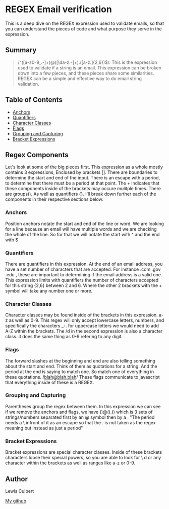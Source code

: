 # REGEX Email verification

This is a deep dive on the REGEX expression used to validate emails, so that you can understand the pieces of code and what purpose they serve in the expression.

## Summary

> /^([a-z0-9_\.-]+)@([\da-z\.-]+)\.([a-z\.]{2,6})$/.
This is the expression used to validate if a string is an email. This expression can be broken down into a few pieces, and these pieces share some similarities. REGEX can be a simple and effective way to do email string validation.

## Table of Contents

- [Anchors](#anchors)
- [Quantifiers](#quantifiers)
- [Character Classes](#character-classes)
- [Flags](#flags)
- [Grouping and Capturing](#grouping-and-capturing)
- [Bracket Expressions](#bracket-expressions)

## Regex Components
Let's look at some of the big pieces first. This expression as a whole mostly contains 3 expressions, Enclosed by brackets []. There are boundaries to determine the start and end of the input. There is an escape with a period, to determine that there must be a period at that point. The + indicates that these components inside of the brackets may occure mulitple times. There are groups(). As well as quantifiers {}.  I'll break down further each of the components in their respective sections below. 
### Anchors
Position anchors notate the start and end of the line or word. We are looking for a line because an email will have multiple words and we are checking the whole of the line. So for that we will notate the start with ^ and the end with $
### Quantifiers
There are quantifiers in this expression. At the end of an email address, you have a set number of characters that are accepted. For instance .com .gov .edu , these are important to determining if the email address is a valid one. This expression limits with quantifiers the number of characters accepted for this string {2,6} between 2 and 6. Where the other 2 brackets with the + symbol will take any number one or more.
### Character Classes
Character classes may be found inside of the brackets in this expression. a-z as well as 0-9. This regex will only accept lowercase letters, numbers, and specifically the characters _\-. for uppercase letters we would need to add A-Z within the brackets. The /d in the second expression is also a character class. it does the same thing as 0-9 refering to any digit.
### Flags
The forward slashes at the beginning and end are also telling something about the start and end. Think of them as quotations for a string. And the period at the end is saying to match one. So match one of everything in these quotations. /blah@blah.blah/ These flags communicate to javascript that everything inside of these is a REGEX.
### Grouping and Capturing
Parentheses group the regex between them. In this expression we can see if we remove the anchors and flags, we have ()@().() which is 3 sets of strings/numbers separated first by an @ symbol then by a . "The period needs a \ infront of it as an escape so that the . is not taken as the regex meaning but instead as just a period"
### Bracket Expressions
Bracket expressions are special character classes. Inside of these brackets characters loose their special powers, so you are able to look for \ d or any character within the brackets as well as ranges like a-z or 0-9.
## Author

Lewis Culbert

[My github](https://github.com/Gocus10)
